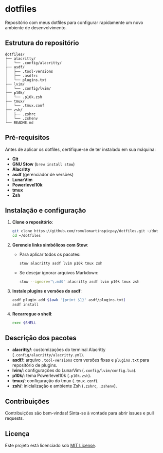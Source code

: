 # dotfiles

Repositório com meus dotfiles para configurar rapidamente um novo ambiente de desenvolvimento.

## Estrutura do repositório

```text
dotfiles/
├── alacritty/
│   └── .config/alacritty/
├── asdf/
│   ├── .tool-versions
│   ├── .asdfrc
│   └── plugins.txt
├── lvim/
│   └── .config/lvim/
├── p10k/
│   └── .p10k.zsh
├── tmux/
│   └── .tmux.conf
├── zsh/
│   ├── .zshrc
│   └── .zshenv
└── README.md
```

## Pré-requisitos

Antes de aplicar os dotfiles, certifique-se de ter instalado em sua máquina:

- **Git**
- **GNU Stow** (`brew install stow`)
- **Alacritty**
- **asdf** (gerenciador de versões)
- **LunarVim**
- **Powerlevel10k**
- **tmux**
- **Zsh**

## Instalação e configuração

1. **Clone o repositório**:

   ```bash
   git clone https://github.com/romulomartinspicpay/dotfiles.git ~/dotfiles
   cd ~/dotfiles
   ```

2. **Gerencie links simbólicos com Stow**:

   - Para aplicar todos os pacotes:
     ```bash
     stow alacritty asdf lvim p10k tmux zsh
     ```
   - Se desejar ignorar arquivos Markdown:
     ```bash
     stow --ignore='\.md$' alacritty asdf lvim p10k tmux zsh
     ```

3. **Instale plugins e versões do asdf**:

   ```bash
   asdf plugin add $(awk '{print $1}' asdf/plugins.txt)
   asdf install
   ```

4. **Recarregue o shell**:

   ```bash
   exec $SHELL
   ```

## Descrição dos pacotes

- **alacritty/**: customizações do terminal Alacritty (`.config/alacritty/alacritty.yml`).
- **asdf/**: arquivo `.tool-versions` com versões fixas e `plugins.txt` para repositório de plugins.
- **lvim/**: configurações do LunarVim (`.config/lvim/config.lua`).
- **p10k/**: tema Powerlevel10k (`.p10k.zsh`).
- **tmux/**: configuração do tmux (`.tmux.conf`).
- **zsh/**: inicialização e ambiente Zsh (`.zshrc`, `.zshenv`).

## Contribuições

Contribuições são bem-vindas! Sinta-se à vontade para abrir issues e pull requests.

## Licença

Este projeto está licenciado sob [MIT License](LICENSE).

